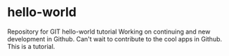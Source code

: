 # hello-world
Repository for GIT hello-world tutorial
Working on continuing and new development in Github.  Can't wait to contribute
to the cool apps in Github.  This is a tutorial.
